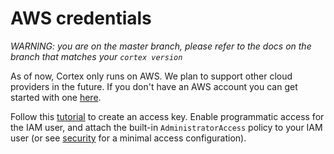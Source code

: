 # AWS credentials

_WARNING: you are on the master branch, please refer to the docs on the branch that matches your `cortex version`_

As of now, Cortex only runs on AWS. We plan to support other cloud providers in the future. If you don't have an AWS account you can get started with one [here](https://portal.aws.amazon.com/billing/signup#/start).

Follow this [tutorial](https://aws.amazon.com/premiumsupport/knowledge-center/create-access-key) to create an access key. Enable programmatic access for the IAM user, and attach the built-in `AdministratorAccess` policy to your IAM user (or see [security](security.md) for a minimal access configuration).
